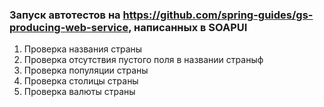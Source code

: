 ### Запуск автотестов на https://github.com/spring-guides/gs-producing-web-service, написанных в SOAPUI

1) Проверка названия страны
2) Проверка отсутствия пустого поля в названии страныф
3) Проверка популяции страны
4) Проверка столицы страны
5) Проверка валюты страны